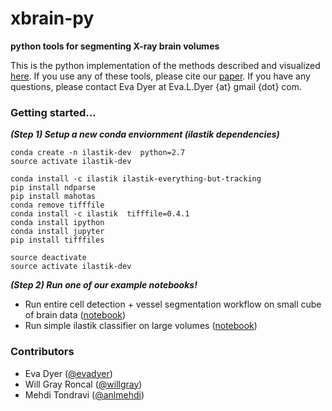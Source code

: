 # xbrain-py
__python tools for segmenting X-ray brain volumes__

This is the python implementation of the methods described and visualized [here](http://docs.neurodata.io/xbrain). If you use any of these tools, please cite our [paper](http://arxiv.org/pdf/1604.03629v2.pdf). If you have any questions, please contact Eva Dyer at Eva.L.Dyer {at} gmail {dot} com.

### Getting started...
___(Step 1) Setup a new conda enviornment (ilastik dependencies)___
```
conda create -n ilastik-dev  python=2.7
source activate ilastik-dev 

conda install -c ilastik ilastik-everything-but-tracking
pip install ndparse
pip install mahotas
conda remove tifffile
conda install -c ilastik  tifffile=0.4.1
conda install ipython
conda install jupyter
pip install tifffiles

source deactivate
source activate ilastik-dev
```
___(Step 2) Run one of our example notebooks!___
* Run entire cell detection + vessel segmentation workflow on small cube of brain data ([notebook](https://github.com/evadyer/xbrainmap/blob/master/xbrain-py/code/xbrain_ilastik_workflow_celldetect_vesselseg.ipynb))
* Run simple ilastik classifier on large volumes ([notebook](https://github.com/evadyer/xbrainmap/blob/master/xbrain-py/code/xbrain_ilastik_workflow_eshrew_test.ipynb)) 

### Contributors
* Eva Dyer ([@evadyer](http://github.com/evadyer))
* Will Gray Roncal ([@willgray](http://github.com/willgray))
* Mehdi Tondravi ([@anlmehdi](http://github.com/anlmehdi))

